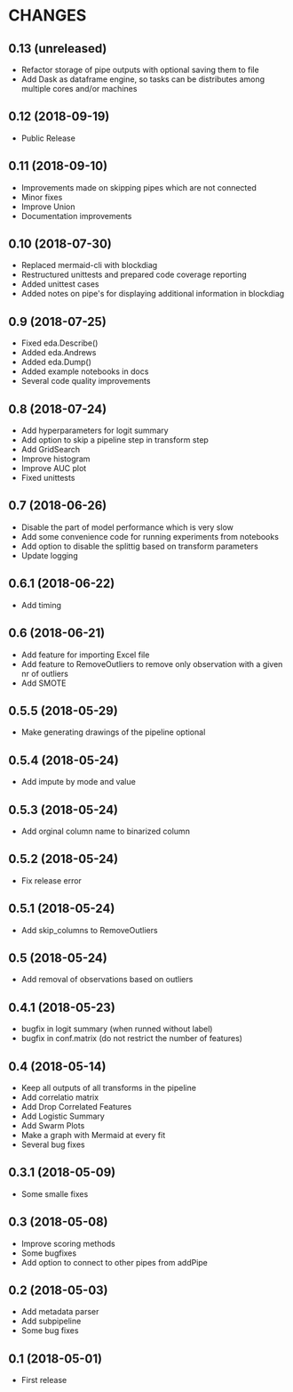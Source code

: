 # CHANGES

## 0.13 (unreleased)

- Refactor storage of pipe outputs with optional saving them to file
- Add Dask as dataframe engine, so tasks can be distributes among multiple cores and/or machines


## 0.12 (2018-09-19)

- Public Release

## 0.11 (2018-09-10)

- Improvements made on skipping pipes which are not connected
- Minor fixes
- Improve Union
- Documentation improvements

## 0.10 (2018-07-30)

- Replaced mermaid-cli with blockdiag
- Restructured unittests and prepared code coverage reporting
- Added unittest cases
- Added notes on pipe's for displaying additional information in blockdiag


## 0.9 (2018-07-25)

- Fixed eda.Describe()
- Added eda.Andrews
- Added eda.Dump()
- Added example notebooks in docs
- Several code quality improvements


## 0.8 (2018-07-24)


- Add hyperparameters for logit summary
- Add option to skip a pipeline step in transform step
- Add GridSearch
- Improve histogram
- Improve AUC plot
- Fixed unittests


## 0.7 (2018-06-26)


- Disable the part of model performance which is very slow
- Add some convenience code for running experiments from notebooks
- Add option to disable the splittig based on transform parameters
- Update logging


## 0.6.1 (2018-06-22)

- Add timing

## 0.6 (2018-06-21)

- Add feature for importing Excel file
- Add feature to RemoveOutliers to remove only observation with a given nr of outliers
- Add SMOTE

## 0.5.5 (2018-05-29)

- Make generating drawings of the pipeline optional

## 0.5.4 (2018-05-24)

- Add impute by mode and value

## 0.5.3 (2018-05-24)

- Add orginal column name to binarized column


## 0.5.2 (2018-05-24)

- Fix release error

## 0.5.1 (2018-05-24)

- Add skip_columns to RemoveOutliers

## 0.5 (2018-05-24)

- Add removal of observations based on outliers

## 0.4.1 (2018-05-23)

- bugfix in logit summary (when runned without label)
- bugfix in conf.matrix (do not restrict the number of features)

## 0.4 (2018-05-14)


- Keep all outputs of all transforms in the pipeline
- Add correlatio matrix
- Add Drop Correlated Features
- Add Logistic Summary
- Add Swarm Plots
- Make a graph with Mermaid at every fit
- Several bug fixes

## 0.3.1 (2018-05-09)

- Some smalle fixes

## 0.3 (2018-05-08)

- Improve scoring methods
- Some bugfixes
- Add option to connect to other pipes from addPipe

## 0.2 (2018-05-03)

- Add metadata parser
- Add subpipeline
- Some bug fixes

## 0.1 (2018-05-01)

- First release
